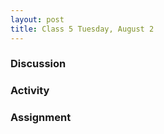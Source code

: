 ```yaml
---
layout: post
title: Class 5 Tuesday, August 2
---
```


### Discussion



### Activity



### Assignment
